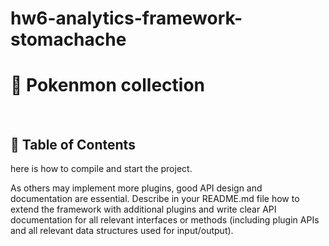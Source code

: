 # hw6-analytics-framework-stomachache


# 📜 Pokenmon collection

&nbsp;

## 📁 Table of Contents

here is how to compile and start the project.

As others may implement more plugins, good API design and documentation are essential.
Describe in your README.md file how to extend the framework with additional plugins and
write clear API documentation for all relevant interfaces or methods (including plugin APIs
and all relevant data structures used for input/output).

&nbsp;
